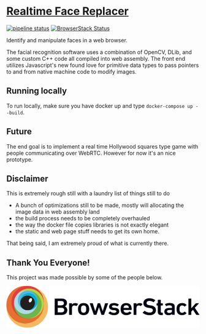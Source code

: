 # [Realtime Face Replacer](https://celebraphone.io)
[![pipeline status](https://gitlab.com/mattmatters/opencv-wasm/badges/master/pipeline.svg)](https://gitlab.com/mattmatters/opencv-wasm/commits/master)
[![BrowserStack Status](https://www.browserstack.com/automate/badge.svg?badge_key=WlM3bkVOdnplNUpXYkwzeSsvOVEzU1BEbzJoTU41anhhMlN5N1F5VXNQMD0tLW8xNSsxOHZCT3A1dmJ4N011RUROcmc9PQ==--c3d9d9808fc1e4f9292c315c64c6ec94b54a6a83%)](https://www.browserstack.com/automate/public-build/WlM3bkVOdnplNUpXYkwzeSsvOVEzU1BEbzJoTU41anhhMlN5N1F5VXNQMD0tLW8xNSsxOHZCT3A1dmJ4N011RUROcmc9PQ==--c3d9d9808fc1e4f9292c315c64c6ec94b54a6a83%)


Identify and manipulate faces in a web browser.

The facial recognition software uses a combination of OpenCV, DLib, and some
custom C++ code all compiled into web assembly.  The front end utilizes
Javascript's new found love for primitive data types to pass pointers to and
from native machine code to modify images.

## Running locally

To run locally, make sure you have docker up and type `docker-compose up --build`.

## Future

The end goal is to implement a real time Hollywood squares type game with people
communicating over WebRTC. However for now it's an nice prototype.

## Disclaimer

This is extremely rough still with a laundry list of things still to do

* A bunch of optimizations still to be made, mostly will allocating the image data in web assembly land
* the build process needs to be completely overhauled
* the way the docker file copies libraries is not exactly elegant
* the static and web page stuff needs to get its own home.

That being said, I am extremely proud of what is currently there.

## Thank You Everyone!

This project was made possible by some of the people below.

[![BrowserStack](static/Browserstack-logo.svg)](https://www.browserstack.com)
